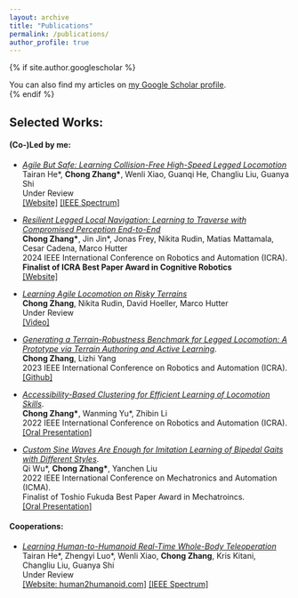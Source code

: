 ```yaml
---
layout: archive
title: "Publications"
permalink: /publications/
author_profile: true
---
```


{% if site.author.googlescholar %}
  <div class="wordwrap">You can also find my articles on <a href="{{site.author.googlescholar}}">my Google Scholar profile</a>.
  </div>
{% endif %}

## **Selected Works:**     


#### (Co-)Led by me:  


+ [_Agile But Safe: Learning Collision-Free High-Speed Legged Locomotion_](https://arxiv.org/pdf/2401.17583.pdf)   
  Tairan He\*, **Chong Zhang\***, Wenli Xiao, Guanqi He, Changliu Liu, Guanya Shi  
  Under Review  
  [\[Website\]](https://agile-but-safe.github.io/) [\[IEEE Spectrum\]](https://spectrum.ieee.org/video-friday-agile-but-safe)

+ [_Resilient Legged Local Navigation: Learning to Traverse with Compromised Perception End-to-End_](https://arxiv.org/pdf/2310.03581.pdf)  
  **Chong Zhang\***, Jin Jin\*, Jonas Frey, Nikita Rudin, Matias Mattamala, Cesar Cadena, Marco Hutter  
  2024 IEEE International Conference on Robotics and Automation (ICRA).   
  **Finalist of ICRA Best Paper Award in Cognitive Robotics**      
  [\[Website\]](https://sites.google.com/leggedrobotics.com/resilient-navigation)

+ [_Learning Agile Locomotion on Risky Terrains_](https://arxiv.org/abs/2311.10484)  
  **Chong Zhang**, Nikita Rudin, David Hoeller, Marco Hutter  
  Under Review  
  [\[Video\]](https://www.youtube.com/watch?v=Z5X0J8OH6z4)   

+ [_Generating a Terrain-Robustness Benchmark for Legged Locomotion: A Prototype via Terrain Authoring and Active Learning_](https://arxiv.org/pdf/2208.07681.pdf).  
  **Chong Zhang**, Lizhi Yang  
  2023 IEEE International Conference on Robotics and Automation (ICRA).  
  [\[Github\]](https://github.com/zita-ch/terrain_benchmark)  

+ [_Accessibility-Based Clustering for Efficient Learning of Locomotion Skills_](https://arxiv.org/abs/2109.11191).   
  **Chong Zhang\***, Wanming Yu\*, Zhibin Li  
  2022 IEEE International Conference on Robotics and Automation (ICRA).  
   [\[Oral Presentation\]](/files/ICRA22_2387.mp4)    

+ [_Custom Sine Waves Are Enough for Imitation Learning of Bipedal Gaits with Different Styles_](https://arxiv.org/pdf/2204.04157.pdf).  
  Qi Wu\*, **Chong Zhang\***, Yanchen Liu  
  2022 IEEE International Conference on Mechatronics and Automation (ICMA).  
  Finalist of Toshio Fukuda Best Paper Award in Mechatroincs.  
  [\[Oral Presentation\]](/files/icma2022oral_compressed.pdf)           


#### Cooperations:  

+ [_Learning Human-to-Humanoid Real-Time Whole-Body Teleoperation_](https://human2humanoid.com/resources/H2O_paper.pdf)  
  Tairan He\*, Zhengyi Luo\*, Wenli Xiao, **Chong Zhang**, Kris Kitani, Changliu Liu, Guanya Shi  
  Under Review    
  [\[Website: human2humanoid.com\]](https://human2humanoid.com/) [\[IEEE Spectrum\]](https://spectrum.ieee.org/video-friday-human-to-humanoid)    
